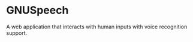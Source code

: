 GNUSpeech
=========

A web application that interacts with human inputs with voice recognition support.
